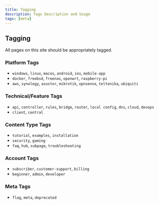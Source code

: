 ```yaml
---
title: Tagging
description: Tags Description and Usage
tags: [meta]
---
```


## Tagging

All pages on this site should be appropriately tagged.

### Platform Tags

- `windows`, `linux`, `macos`, `android`, `ios`, `mobile-app`
- `docker`, `freebsd`, `freenas`, `openwrt`, `raspberry-pi`
- `aws`, `synology`, `asustor`, `mikrotik`, `opnsense`, `teltonika`, `ubiquiti`

### Technical/Feature Tags

- `api`, `controller`,  `rules`, `bridge`, `router`, `local config`, `dns`, `cloud`, `devops`
- `client`, `central`

### Content Type Tags

- `tutorial`, `examples`, `installation`
- `security`, `gaming`
- `faq`, `hub`, `subpage`, `troubleshooting`

### Account Tags

- `subscriber`, `customer-support`, `billing`
- `beginner`, `admin`, `developer`

### Meta Tags

- `flag`, `meta`, `deprecated`
